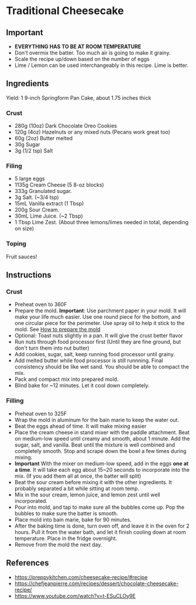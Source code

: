 # Traditional Cheesecake

## Important
* **EVERYTHING HAS TO BE AT ROOM TEMPERATURE**
* Don't overmix the batter. Too much air is going to make it grainy.
* Scale the recipe up/down based on the number of eggs
* Lime / Lemon can be used interchangeably in this recipe. Lime is better.

## Ingredients 

Yield: 1 9-inch Springform Pan Cake, about 1.75 inches thick

### Crust
* 280g (10oz) Dark Chocolate Oreo Cookies
* 120g (4oz)  Hazelnuts or any mixed nuts (Pecans work great too)
* 60g (2oz) Butter melted
* 30g Sugar
* 3g (1/2 tsp) Salt
  
### Filing
* 5 large eggs
* 1135g Cream Cheese (5 8-oz blocks)
* 333g Granulated sugar.
* 3g Salt. (~3/4 tsp)
* 15mL Vanilla extract (1 Tbsp)
* 200g Sour Cream.
* 30mL Lime Juice. (~2 Tbsp)
* 1 Tbsp Lime Zest.  (About three lemons/limes needed in total, depending on size)

### Toping
Fruit sauces! 


## Instructions

### Crust
* Preheat oven to 360F 
* Prepare the mold. **Important**: Use parchment paper in your mold. It will make your life much easier.  Use one round piece for the bottom, and one circular piece for the perimeter. Use spray oil to help it stick to the mold.
See [How to prepare the mold](https://chefjeanpierre.com/recipes/dessert/chocolate-cheesecake-recipe/)
* Optional: Toast nuts slightly in a pan. It will give the crust better flavor
* Run nuts through food processor first (Until they are fine ground, but don't turn them into nut butter)
* Add cookies, sugar, salt, keep running food processor until grainy.
* Add melted butter while food processor is still runnning.  Final consistency should be like wet sand. You should be able to compact the mix.
* Pack and compact mix into prepared mold.
* Blind bake for ~12 minutes. Let it cool down completely.

### Filling
* Preheat oven to 325F
* Wrap the mold in aluminum for the bain marie to keep the water out.
* Beat the eggs ahead of time. It will make mixing easier
* Place the cream cheese in stand mixer with the paddle attachment. Beat on medium-low speed until creamy and smooth, about 1 minute. Add the sugar, salt, and vanilla. Beat until the mixture is well combined and completely smooth. Stop and scrape down the bowl a few times during mixing.
* **Important** With the mixer on medium-low speed, add in the eggs **one at a time**. It will take each egg about 15~20 seconds to incorporate into the mix. (If you add them all at once, the batter will split)
* Beat the sour cream before mixing it with the other ingredients. It probably separated a bit while sitting at room temp. 
* Mix in the sour cream, lemon juice, and lemon zest until well incorporated.
* Pour into mold, and tap to make sure all the bubbles come up. Pop the bubbles to make sure the batter is smooth.
* Place mold into bain marie, bake for 90 minutes.
* After the baking time is done, turn oven off, and leave it in the oven for 2 hours.  Pull it from the water bath, and let it finish cooling down at room temperature. Place in the fridge overnight.
* Remove from the mold the next day.


## References

* https://preppykitchen.com/cheesecake-recipe/#recipe
* https://chefjeanpierre.com/recipes/dessert/chocolate-cheesecake-recipe/
* https://www.youtube.com/watch?v=t-ESuCLOy9E





